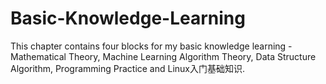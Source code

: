 # Basic-Knowledge-Learning
This chapter contains four blocks for my basic knowledge learning - Mathematical Theory, Machine Learning Algorithm Theory, Data Structure Algorithm, Programming Practice and Linux入门基础知识.
